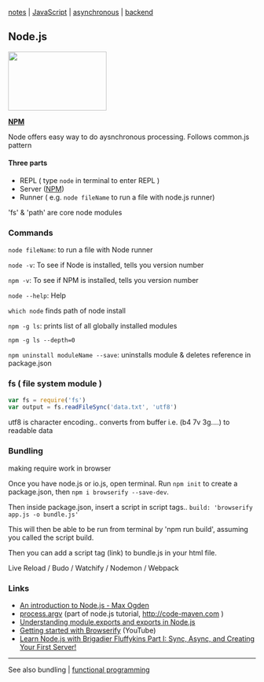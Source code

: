 [notes](../notes.md) | [JavaScript](notes.md) | [asynchronous](../async.md) | [backend](../backend.md)

## Node.js
<a href='https://nodejs.org/en/'><img src="https://nodejs.org/static/images/logos/nodejs-new-pantone-black.png" height="120" width="200"></a>

**[NPM](npm.md)**

Node offers easy way to do aysnchronous processing. Follows common.js pattern

#### Three parts
- REPL ( type `node` in terminal to enter REPL )
- Server ([NPM](npm.md))
- Runner ( e.g. `node fileName` to run a file with node.js runner)

'fs' & 'path' are core node modules

### Commands
`node fileName`: to run a file with Node runner

`node -v`: To see if Node is installed, tells you version number

`npm -v`: To see if NPM is installed, tells you version number

`node --help`: Help

`which node` finds path of node install

`npm -g ls`: prints list of all globally installed modules

`npm -g ls --depth=0`

`npm uninstall moduleName --save`: uninstalls module & deletes reference in package.json


### fs ( file system module )
```javascript
var fs = require('fs')
var output = fs.readFileSync('data.txt', 'utf8')
```
utf8 is character encoding.. converts from buffer i.e. (b4 7v 3g....) to readable data

### Bundling
making require work in browser

Once you have node.js or io.js, open terminal. Run `npm init` to create a package.json, then `npm i browserify --save-dev`.

Then inside package.json, insert a script in script tags..
`build: 'browserify app.js -o bundle.js'`

This will then be able to be run from terminal by 'npm run build', assuming you called the script build.

Then you can add a script tag (link) to bundle.js in your html file.

Live Reload / Budo / Watchify / Nodemon / Webpack


### Links
- [An introduction to Node.js - Max Ogden](https://github.com/maxogden/art-of-node)
- [process.argv](http://code-maven.com/argv-raw-command-line-arguments-in-nodejs) (part of node.js tutorial, http://code-maven.com )
- [Understanding module.exports and exports in Node.js](https://www.sitepoint.com/understanding-module-exports-exports-node-js/)
- [Getting started with Browserify](https://www.youtube.com/watch?v=CTAa8IcQh1U) (YouTube)
- [Learn Node.js with Brigadier Fluffykins Part I: Sync, Async, and Creating Your First Server!](https://medium.freecodecamp.com/learn-node-js-with-brigadier-fluffykins-i-basics-async-sync-create-your-first-server-b9e54a45e108#.x7dcs09wk)
---

See also bundling | [functional programming](../functional.md)
